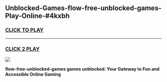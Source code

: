 
## Unblocked-Games-flow-free-unblocked-games-Play-Online-#4kxbh
<h3>
<a href="https://premium.freeplayer.one?title=flow-free-unblocked-games&ref=27F">CLICK TO PLAY</a></h3>
<hr>

<h3>
<a href="https://premium.freeplayer.one?title=flow-free-unblocked-games&ref=27F">CLICK 2 PLAY</a>
  
</h3>

<a href="https://premium.freeplayer.one?title=flow-free-unblocked-games&ref=27F"><img src="https://clearcache.store/games.png"></a>


**flow-free-unblocked-games games unblocked: Your Gateway to Fun and Accessible Online Gaming**
